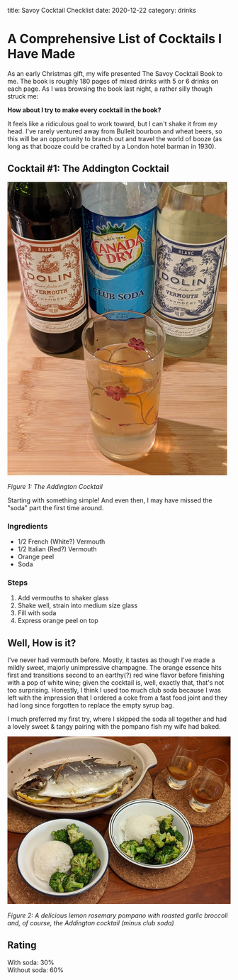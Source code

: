 title: Savoy Cocktail Checklist
date: 2020-12-22
category: drinks


# A Comprehensive List of Cocktails I Have Made

As an early Christmas gift, my wife presented The Savoy Cocktail Book to me. The book is roughly 180 pages of 
mixed drinks with 5 or 6 drinks on each page. As I was browsing the book last night, a rather silly though struck me: 

**How about I try to make every cocktail in the book?**  

It feels like a ridiculous goal to work toward, but I can't shake it from my head. I've rarely ventured away from 
Bulleit bourbon and wheat beers, so this will be an opportunity to branch out and travel the world of booze (as 
long as that booze could be crafted by a London hotel barman in 1930).  

## Cocktail #1: The Addington Cocktail  

<img src="../static/images/addington.png" alt="Addington Cocktail"/>  

*Figure 1: The Addington Cocktail*

Starting with something simple! And even then, I may have missed the "soda" part the first time around.

### Ingredients
* 1/2 French (White?) Vermouth
* 1/2 Italian (Red?) Vermouth
* Orange peel
* Soda

### Steps
1. Add vermouths to shaker glass
2. Shake well, strain into medium size glass
3. Fill with soda
4. Express orange peel on top 


## Well, How is it?

I've never had vermouth before. Mostly, it tastes as though I've made a mildly sweet, majorly unimpressive champagne. 
The orange essence hits first and transitions second to an earthy(?) red wine flavor before finishing with a pop of 
white wine; given the cocktail is, well, exactly that, that's not too surprising. Honestly, I think I used too much 
club soda because I was left with the impression that I ordered a coke from a fast food joint and they had long since 
forgotten to replace the empty syrup bag. 

I much preferred my first try, where I skipped the soda all together and had a lovely sweet & tangy pairing with the 
pompano fish my wife had baked. 

<img src="../static/images/addington_no_soda.png" alt="Pompano fish and Addington cocktail with no soda" />  

*Figure 2: A delicious lemon rosemary pompano with roasted garlic broccoli and, of course, the Addington cocktail (minus club soda)*

## Rating

With soda: 30%  
Without soda: 60%
